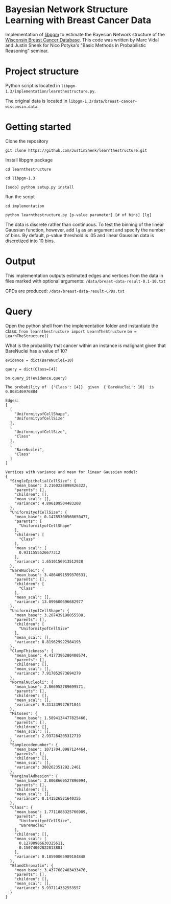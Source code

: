 # Bayesian Network Structure Learning with Breast Cancer Data

Implementation of [libpgm](https://github.com/CyberPoint/libpgm) to estimate the Bayesian Network structure of the [Wisconsin Breast Cancer Database](https://archive.ics.uci.edu/ml/datasets/Breast+Cancer+Wisconsin+(Original)). This code was written by Marc Vidal and Justin Shenk for Nico Potyka's "Basic Methods in Probabilistic Reasoning" seminar.

# Project structure
Python script is located in `libpgm-1.3/implementation/learnthestructure.py`.

The original data is located in `libpgm-1.3/data/breast-cancer-wisconsin.data`.

# Getting started
Clone the repository

`git clone https://github.com/JustinShenk/learnthestructure.git`

Install libpgm package

`cd learnthestructure`

`cd libpgm-1.3`

`[sudo] python setup.py install`

Run the script

`cd implementation`

`python learnthestructure.py [p-value parameter] [# of bins] [lg]`


The data is discrete rather than continuous. To test the binning of the linear Gaussian function, however, add `lg` as an argument and specify the number of bins. By default, p-value threshold is .05 and linear Gaussian data is discretized into 10 bins.

# Output

This implementation outputs estimated edges and vertices from the data in files marked with optional arguments:
`/data/breast-data-result-0.1-10.txt`

CPDs are produced:
`/data/breast-data-result-CPDs.txt`

# Query

Open the python shell from the implementation folder and instantiate the class:
`from learnthestructure import LearnTheStructure`
`bn = LearnTheStructure()`

What is the probability that cancer within an instance is malignant given that BareNuclei has a value of 10?

`evidence = dict(BareNuclei=10)`

`query = dict(Class=[4])`

`bn.query_it(evidence,query)`

`The probability of  {'Class': [4]}  given  {'BareNuclei': 10}  is  0.808146976884`

```
Edges:
[
  [
    "UniformityofCellShape",
    "UniformityofCellSize"
  ],
  [
    "UniformityofCellSize",
    "Class"
  ],
  [
    "BareNuclei",
    "Class"
  ]
]
```
```
Vertices with variance and mean for linear Gaussian model:
{
  "SingleEpithelialCellSize": {
    "mean_base": 3.2160228898426322,
    "parents": [],
    "children": [],
    "mean_scal": [],
    "variance": 4.896109504483208
  },
  "UniformityofCellSize": {
    "mean_base": 0.14785300560650477,
    "parents": [
      "UniformityofCellShape"
    ],
    "children": [
      "Class"
    ],
    "mean_scal": [
      0.9311555526677312
    ],
    "variance": 1.6510156913512928
  },
  "BareNuclei": {
    "mean_base": 3.4864091559370531,
    "parents": [],
    "children": [
      "Class"
    ],
    "mean_scal": [],
    "variance": 13.099600696682977
  },
  "UniformityofCellShape": {
    "mean_base": 3.207439198855508,
    "parents": [],
    "children": [
      "UniformityofCellSize"
    ],
    "mean_scal": [],
    "variance": 8.819629922984193
  },
  "ClumpThickness": {
    "mean_base": 4.4177396280400574,
    "parents": [],
    "children": [],
    "mean_scal": [],
    "variance": 7.917052973694279
  },
  "NormalNucleoli": {
    "mean_base": 2.866952789699571,
    "parents": [],
    "children": [],
    "mean_scal": [],
    "variance": 9.311339927671044
  },
  "Mitoses": {
    "mean_base": 1.5894134477825466,
    "parents": [],
    "children": [],
    "mean_scal": [],
    "variance": 2.937284205312719
  },
  "Samplecodenumber": {
    "mean_base": 1071704.0987124464,
    "parents": [],
    "children": [],
    "mean_scal": [],
    "variance": 380262351292.2461
  },
  "MarginalAdhesion": {
    "mean_base": 2.8068669527896994,
    "parents": [],
    "children": [],
    "mean_scal": [],
    "variance": 8.141526521640355
  },
  "Class": {
    "mean_base": 1.7711888325766989,
    "parents": [
      "UniformityofCellSize",
      "BareNuclei"
    ],
    "children": [],
    "mean_scal": [
      0.12788986630325611,
      0.15074002822813881
    ],
    "variance": 0.18590065989184848
  },
  "BlandChromatin": {
    "mean_base": 3.4377682403433476,
    "parents": [],
    "children": [],
    "mean_scal": [],
    "variance": 5.937114332553557
  }
}
```
